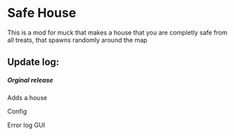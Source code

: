 <h1>Safe House</h1>
<p>This is a mod for muck that makes a house that you are completly safe from all treats, that spawns randomly around the map</p>
<h2>Update log:</h2>
<h5>Orginal release</h3>
<p> Adds a house</p>
<p> Config</p>
<p> Error log GUI</p>
